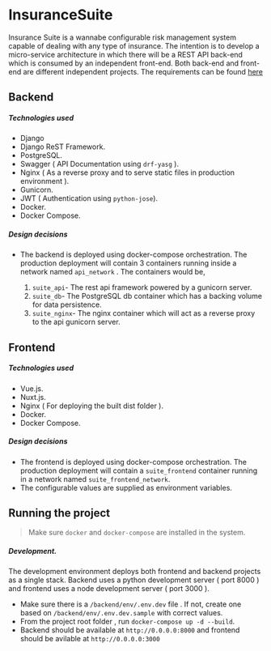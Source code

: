 # InsuranceSuite

Insurance Suite is a wannabe configurable risk management system capable of dealing with any type of insurance. The intention is to develop a micro-service architecture in which there will be a REST API back-end which is consumed by an independent front-end. Both back-end and front-end are different independent projects. The requirements can be found [here](https://github.com/vivekthoppil/InsuranceSuite/blob/master/BACKDROP.md)


## Backend

##### Technologies used

 - Django
 - Django ReST Framework.
 - PostgreSQL.
 - Swagger ( API Documentation using `drf-yasg` ).
 - Nginx ( As a reverse proxy and to serve static files in production environment ).
 - Gunicorn.
 - JWT ( Authentication using `python-jose`).
 - Docker.
 - Docker Compose.

##### Design decisions

 - The backend is deployed using docker-compose orchestration. The production deployment will contain 3 containers running inside a network named `api_network` . The containers would be,
 
     1. `suite_api`- The rest api framework powered by a gunicorn server.
     2. `suite_db`- The PostgreSQL db container which has a backing volume for data persistence.
     3. `suite_nginx`- The nginx container which will act as a reverse proxy to the api gunicorn server.

## Frontend

##### Technologies used

 - Vue.js.
 - Nuxt.js.
 - Nginx ( For deploying the built dist folder ).
 - Docker.
 - Docker Compose.

##### Design decisions

 - The frontend is deployed using docker-compose orchestration. The production deployment will contain a `suite_frontend` container running in a network named `suite_frontend_network`.
 - The configurable values are supplied as environment variables.
 
 ## Running the project

> Make sure `docker` and `docker-compose` are installed in the system.

##### Development.
The development environment deploys both frontend and backend projects as a single stack. Backend uses a python development server ( port 8000 ) and frontend uses a node development server ( port 3000 ).

 - Make sure there is a `/backend/env/.env.dev` file . If not, create one based on `/backend/env/.env.dev.sample` with correct values.
 - From the project root folder , run `docker-compose up -d --build`.
 - Backend should be available at `http://0.0.0.0:8000` and frontend should be avilable at `http://0.0.0.0:3000`

